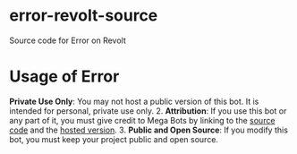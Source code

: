 # error-revolt-source
Source code for Error on Revolt

# Usage of Error
**Private Use Only**: You may not host a public version of this bot. It is intended for personal, private use only.
2. **Attribution**: If you use this bot or any part of it, you must give credit to Mega Bots by linking to the [source code](https://github.com/mu-mega-bots/error-revolt-source/tree/main) and the [hosted version](https://app.revolt.chat/bot/01J83YX2FBJMJZ4QW0MXSF1H33).
3. **Public and Open Source**: If you modify this bot, you must keep your project public and open source.
